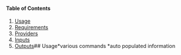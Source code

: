 #### Table of Contents

1. [Usage](#usage)
2. [Requirements](#requirements)
3. [Providers](#Providers)
4. [Inputs](#inputs)
5. [Outputs](#outputs)## Usage*various commands<!-- BEGINNING OF PRE-COMMIT-TERRAFORM DOCS HOOK -->
   *auto populated information<!-- END OF PRE-COMMIT-TERRAFORM DOCS HOOK -->
